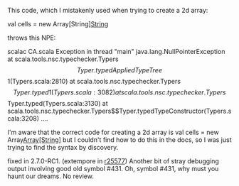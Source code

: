 This code, which I mistakenly used when trying to create a 2d array:

val cells = new Array[String][String](5,5)

throws this NPE:

scalac CA.scala
Exception in thread "main" java.lang.NullPointerException
        at scala.tools.nsc.typechecker.Typers$$Typer.typedAppliedTypeTree$$1(Typers.scala:2810)
        at scala.tools.nsc.typechecker.Typers$$Typer.typed1(Typers.scala:3082)
        at scala.tools.nsc.typechecker.Typers$$Typer.typed(Typers.scala:3130)
        at scala.tools.nsc.typechecker.Typers$$Typer.typedTypeConstructor(Typers.scala:3208)
....

I'm aware that the correct code for creating a 2d array is
    val cells = new Array[Array[String]](5,5)
but I couldn't find how to do this in the docs, so I was just trying to find the syntax by discovery.

fixed in 2.7.0-RC1.
(extempore in [r25577](https://codereview.scala-lang.org/fisheye/changelog/scala-svn?cs=25577)) Another bit of stray debugging output involving good old symbol #431.
Oh, symbol #431, why must you haunt our dreams.  No review.

